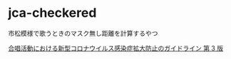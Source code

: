 # jca-checkered

市松模様で歌うときのマスク無し距離を計算するやつ

[合唱活動における新型コロナウイルス感染症拡大防止のガイドライン 第 3 版](https://jcanet.or.jp/news/COVID-19.htm)
